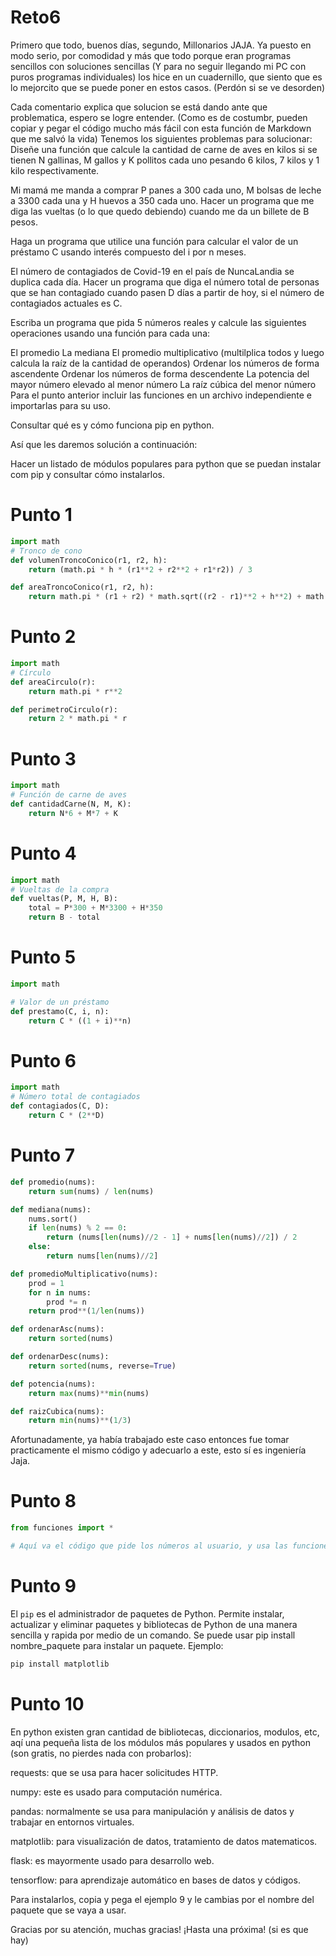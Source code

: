 # Reto6

Primero que todo, buenos días, segundo, Millonarios JAJA.
Ya puesto en modo serio, por comodidad y más que todo porque eran programas sencillos con soluciones sencillas (Y para no seguir llegando mi PC con puros programas individuales) los hice en un cuadernillo, que siento que es lo mejorcito que se puede poner en estos casos. (Perdón si se ve desorden)

Cada comentario explica que solucion se está dando ante que problematica, espero se logre entender.
(Como es de costumbr, pueden copiar y pegar el código mucho más fácil con esta función de Markdown que me salvó la vida)
Tenemos los siguientes problemas para solucionar:
Diseñe una función que calcule la cantidad de carne de aves en kilos si se tienen N gallinas, M gallos y K pollitos cada uno pesando 6 kilos, 7 kilos y 1 kilo respectivamente.

Mi mamá me manda a comprar P panes a 300 cada uno, M bolsas de leche a 3300 cada una y H huevos a 350 cada uno. Hacer un programa que me diga las vueltas (o lo que quedo debiendo) cuando me da un billete de B pesos.

Haga un programa que utilice una función para calcular el valor de un préstamo C usando interés compuesto del i por n meses.

El número de contagiados de Covid-19 en el país de NuncaLandia se duplica cada día. Hacer un programa que diga el número total de personas que se han contagiado cuando pasen D días a partir de hoy, si el número de contagiados actuales es C.

Escriba un programa que pida 5 números reales y calcule las siguientes operaciones usando una función para cada una:

El promedio
La mediana
El promedio multiplicativo (multilplica todos y luego calcula la raíz de la cantidad de operandos)
Ordenar los números de forma ascendente
Ordenar los números de forma descendente
La potencia del mayor número elevado al menor número
La raíz cúbica del menor número
Para el punto anterior incluir las funciones en un archivo independiente e importarlas para su uso.

Consultar qué es y cómo funciona pip en python.

Así que les daremos solución a continuación:

Hacer un listado de módulos populares para python que se puedan instalar com pip y consultar cómo instalarlos.
# Punto 1
````python
import math
# Tronco de cono
def volumenTroncoConico(r1, r2, h):
    return (math.pi * h * (r1**2 + r2**2 + r1*r2)) / 3

def areaTroncoConico(r1, r2, h):
    return math.pi * (r1 + r2) * math.sqrt((r2 - r1)**2 + h**2) + math.pi*r1**2 + math.pi*r2^2

````
# Punto 2
```python
import math
# Círculo
def areaCirculo(r):
    return math.pi * r**2

def perimetroCirculo(r):
    return 2 * math.pi * r

````
# Punto 3
```python
import math
# Función de carne de aves
def cantidadCarne(N, M, K):
    return N*6 + M*7 + K
````
# Punto 4
```python
import math
# Vueltas de la compra
def vueltas(P, M, H, B):
    total = P*300 + M*3300 + H*350
    return B - total
````
# Punto 5
```python
import math

# Valor de un préstamo
def prestamo(C, i, n):
    return C * ((1 + i)**n)
````
# Punto 6
```python
import math
# Número total de contagiados
def contagiados(C, D):
    return C * (2**D)

````
# Punto 7
```python
def promedio(nums):
    return sum(nums) / len(nums)

def mediana(nums):
    nums.sort()
    if len(nums) % 2 == 0:
        return (nums[len(nums)//2 - 1] + nums[len(nums)//2]) / 2
    else:
        return nums[len(nums)//2]

def promedioMultiplicativo(nums):
    prod = 1
    for n in nums:
        prod *= n
    return prod**(1/len(nums))

def ordenarAsc(nums):
    return sorted(nums)

def ordenarDesc(nums):
    return sorted(nums, reverse=True)

def potencia(nums):
    return max(nums)**min(nums)

def raizCubica(nums):
    return min(nums)**(1/3)

````
Afortunadamente, ya había trabajado este caso entonces fue tomar practicamente el mismo código y adecuarlo a este, esto sí es ingeniería Jaja.

# Punto 8
```python
from funciones import *

# Aquí va el código que pide los números al usuario, y usa las funciones importadas.

````

# Punto 9
El `pip` es el administrador de paquetes de Python. Permite instalar, actualizar y eliminar paquetes y bibliotecas de Python de una manera sencilla y rapida por medio de un comando. Se puede usar pip install nombre_paquete para instalar un paquete.
Ejemplo:
```python
pip install matplotlib
````

# Punto 10

En python existen gran cantidad de bibliotecas, diccionarios, modulos, etc, aqí una pequeña lista de los módulos más populares y usados en python (son gratis, no pierdes nada con probarlos):

requests: que se usa para hacer solicitudes HTTP.

numpy: este es usado para computación numérica.

pandas: normalmente se usa para manipulación y análisis de datos y trabajar en entornos virtuales.

matplotlib: para visualización de datos, tratamiento de datos matematicos.

flask: es mayormente usado para desarrollo web.

tensorflow: para aprendizaje automático en bases de datos y códigos.


Para instalarlos, copia y pega el ejemplo 9 y le cambias por el nombre del paquete que se vaya a usar.


Gracias por su atención, muchas gracias!
¡Hasta una próxima! (si es que hay)
